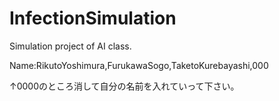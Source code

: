 # InfectionSimulation
Simulation project of AI class.

Name:RikutoYoshimura,FurukawaSogo,TaketoKurebayashi,000

↑0000のところ消して自分の名前を入れていって下さい。
